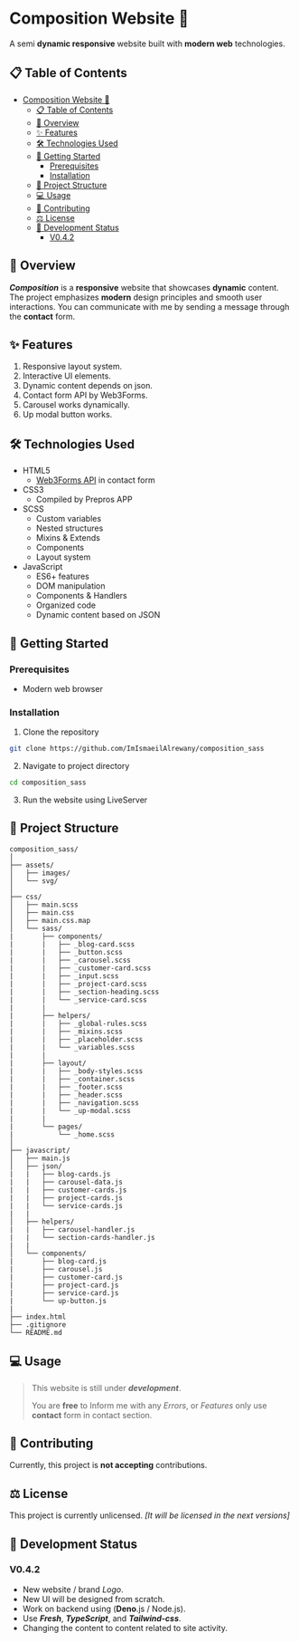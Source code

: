 # Composition Website 🎨

A semi **dynamic responsive** website built with **modern web** technologies.

## 📋 Table of Contents
- [Composition Website 🎨](#composition-website-)
  - [📋 Table of Contents](#-table-of-contents)
  - [🎯 Overview](#-overview)
  - [✨ Features](#-features)
  - [🛠️ Technologies Used](#️-technologies-used)
  - [🚀 Getting Started](#-getting-started)
    - [Prerequisites](#prerequisites)
    - [Installation](#installation)
  - [📁 Project Structure](#-project-structure)
  - [💻 Usage](#-usage)
  - [🤝 Contributing](#-contributing)
  - [⚖️ License](#️-license)
  - [🔄 Development Status](#-development-status)
    - [V0.4.2](#v042)

## 🎯 Overview
***Composition*** is a **responsive** website that showcases **dynamic** content. The project emphasizes **modern** design principles and smooth user interactions. You can communicate with me by sending a message through the **contact** form.

## ✨ Features
1. Responsive layout system.
2. Interactive UI elements.
3. Dynamic content depends on json.
4. Contact form API by Web3Forms.
5. Carousel works dynamically.
6. Up modal button works.

## 🛠️ Technologies Used
- HTML5
  - [Web3Forms API](https://web3forms.com) in contact form 
- CSS3
  - Compiled by Prepros APP
- SCSS
  - Custom variables
  - Nested structures
  - Mixins & Extends
  - Components
  - Layout system
- JavaScript
  - ES6+ features
  - DOM manipulation
  - Components & Handlers
  - Organized code
  - Dynamic content based on JSON

## 🚀 Getting Started

### Prerequisites
- Modern web browser

### Installation
1. Clone the repository
```bash
git clone https://github.com/ImIsmaeilAlrewany/composition_sass
```

2. Navigate to project directory
```bash
cd composition_sass
```

3. Run the website using LiveServer

## 📁 Project Structure
```
composition_sass/
│
├── assets/
│   ├── images/
│   └── svg/
│
├── css/
│   ├── main.scss
│   ├── main.css
│   ├── main.css.map
│   └── sass/
|       ├── components/
|       |   ├── _blog-card.scss
|       |   ├── _button.scss
|       |   ├── _carousel.scss
|       |   ├── _customer-card.scss
|       |   ├── _input.scss
|       |   ├── _project-card.scss
|       |   ├── _section-heading.scss
|       |   └── _service-card.scss
|       |
|       ├── helpers/
|       |   ├── _global-rules.scss
|       |   ├── _mixins.scss
|       |   ├── _placeholder.scss
|       |   └── _variables.scss
|       |
|       ├── layout/
|       |   ├── _body-styles.scss
|       |   ├── _container.scss
|       |   ├── _footer.scss
|       |   ├── _header.scss
|       |   ├── _navigation.scss
|       |   └── _up-modal.scss
|       |
|       └── pages/
|           └── _home.scss
│
├── javascript/
│   ├── main.js
│   ├── json/
|   |   ├── blog-cards.js
|   |   ├── carousel-data.js
|   |   ├── customer-cards.js
|   |   ├── project-cards.js
|   |   └── service-cards.js
|   |
│   ├── helpers/
|   |   ├── carousel-handler.js
|   |   └── section-cards-handler.js
|   |
│   └── components/
|       ├── blog-card.js
|       ├── carousel.js
|       ├── customer-card.js
|       ├── project-card.js
|       ├── service-card.js
|       └── up-button.js
|
├── index.html
├── .gitignore
└── README.md
```

## 💻 Usage
> This website is still under ***development***.
> 
> You are **free** to Inform me with any *Errors*, or *Features* only use **contact** form in contact section.

## 🤝 Contributing
Currently, this project is **not accepting** contributions.

## ⚖️ License
This project is currently unlicensed. *[It will be licensed in the next versions]*

## 🔄 Development Status

### V0.4.2

- New website / brand *Logo*.
- New UI will be designed from scratch.
- Work on backend using (**Deno**.js / Node.js).
- Use ***Fresh***, ***TypeScript***, and ***Tailwind-css***.
- Changing the content to content related to site activity.